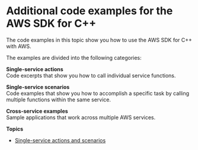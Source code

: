 # Additional code examples for the AWS SDK for C\+\+<a name="cpp_code_examples"></a>

The code examples in this topic show you how to use the AWS SDK for C\+\+ with AWS\.

The examples are divided into the following categories:

**Single\-service actions**  
Code excerpts that show you how to call individual service functions\.

**Single\-service scenarios**  
Code examples that show you how to accomplish a specific task by calling multiple functions within the same service\.

**Cross\-service examples**  
Sample applications that work across multiple AWS services\.

**Topics**
+ [Single\-service actions and scenarios](cpp_code_examples_categorized.md)